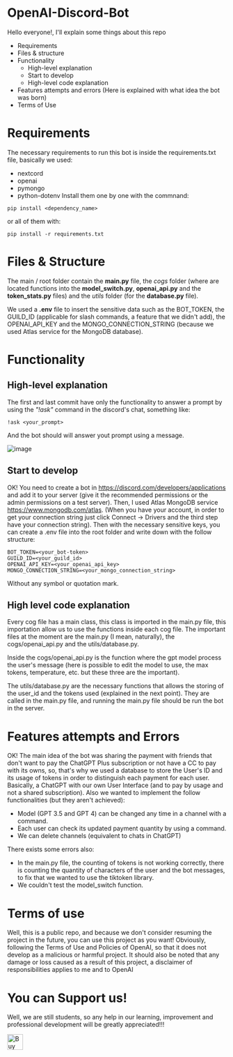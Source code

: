 # OpenAI-Discord-Bot

Hello everyone!, I'll explain some things about this repo

- Requirements
- Files & structure
- Functionality
  - High-level explanation
  - Start to develop
  - High-level code explanation
- Features attempts and errors (Here is explained with what idea the bot was born)
- Terms of Use

# Requirements

The necessary requirements to run this bot is inside the requirements.txt file, basically we used:
- nextcord
- openai
- pymongo
- python-dotenv
Install them one by one with the commnand:
```
pip install <dependency_name>
```
or all of them with:
```
pip install -r requirements.txt
```

# Files & Structure

The main / root folder contain the **main.py** file, the _cogs_ folder (where are located functions into the **model_switch.py**, **openai_api.py** and the **token_stats.py** files) and the _utils_ folder (for the **database.py** file).

We used a **.env** file to insert the sensitive data such as the BOT_TOKEN, the GUILD_ID (applicable for slash commands, a feature that we didn't add), the OPENAI_API_KEY and the MONGO_CONNECTION_STRING (because we used Atlas service for the MongoDB database).

# Functionality
## High-level explanation
The first and last commit have only the functionality to answer a prompt by using the _"!ask"_ command in the discord's chat, something like:

```
!ask <your_prompt>
```
And the bot should will answer yout prompt using a message.

![image](https://github.com/Lein-adq/OpenAI-Discord-Bot/assets/111263088/0297e129-535a-43e4-934f-1de29fa51b43)

## Start to develop
OK! You need to create a bot in https://discord.com/developers/applications and add it to your server (give it the recommended permissions or the admin permissions on a test server).
Then, I used Atlas MongoDB service https://www.mongodb.com/atlas. (When you have your account, in order to get your connection string just click Connect -> Drivers and the third step have your connection string).
Then with the necessary sensitive keys, you can create a .env file into the root folder and write down with the follow structure:
```
BOT_TOKEN=<your_bot-token>
GUILD_ID=<your_guild_id>
OPENAI_API_KEY=<your_openai_api_key>
MONGO_CONNECTION_STRING=<your_mongo_connection_string>
```
Without any symbol or quotation mark.

## High level code explanation

Every cog file has a main class, this class is imported in the main.py file, this importation allow us to use the functions inside each cog file.
The important files at the moment are the main.py (I mean, naturally), the cogs/openai_api.py and the utils/database.py.

Inside the cogs/openai_api.py is the function where the gpt model process the user's message (here is possible to edit the model to use, the max tokens, temperature, etc. but these three are the important).

The utils/database.py are the necessary functions that allows the storing of the user_id and the tokens used (explained in the next point).
They are called in the main.py file, and running the main.py file should be run the bot in the server.

# Features attempts and Errors
OK! The main idea of the bot was sharing the payment with friends that don't want to pay the ChatGPT Plus subscription or not have a CC to pay with its owns, so, that's why we used a database to store the User's ID and its usage of tokens in order to distinguish each payment for each user.
Basically, a ChatGPT with our own User Interface (and to pay by usage and not a shared subscription).
Also we wanted to implement the follow functionalities (but they aren't achieved):
- Model (GPT 3.5 and GPT 4) can be changed any time in a channel with a command.
- Each user can check its updated payment quantity by using a command.
- We can delete channels (equivalent to chats in ChatGPT)

There exists some errors also:
- In the main.py file, the counting of tokens is not working correctly, there is counting the quantity of characters of the user and the bot messages, to fix that we wanted to use the tiktoken library.
- We couldn't test the model_switch function.

# Terms of use
Well, this is a public repo, and because we don't consider resuming the project in the future, you can use this project as you want! Obviously, following the Terms of Use and Policies of OpenAI, so that it does not develop as a malicious or harmful project.
It should also be noted that any damage or loss caused as a result of this project, a disclaimer of responsibilities applies to me and to OpenAI

# You can Support us!
Well, we are still students, so any help in our learning, improvement and professional development will be greatly appreciated!!!

<a href='https://ko-fi.com/X8X3L71QJ' target='_blank'><img height='36' style='border:0px;height:36px;' src='https://storage.ko-fi.com/cdn/kofi2.png?v=3' border='0' alt='Buy Me a Coffee at ko-fi.com' /></a>
